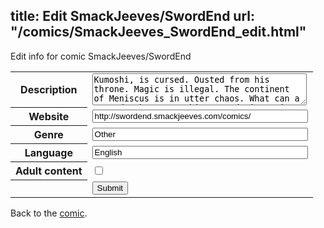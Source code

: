 title: Edit SmackJeeves/SwordEnd
url: "/comics/SmackJeeves_SwordEnd_edit.html"
---
Edit info for comic SmackJeeves/SwordEnd

<form name="comic" action="http://gaepostmail.appspot.com/comic/" method="post">
<table class="comicinfo">
<tr>
<th>Description</th><td><textarea name="description" cols="40" rows="3">Kumoshi, is cursed. Ousted from his throne. Magic is illegal. The continent of Meniscus is in utter chaos. What can a mage do when everything you do is against the law, and you have a bounty on your head?! WARNING: This comic has blood, mild gore, nudity and language. Please read with caution. CHAPTER ONE-FOUR: Complete CHAPTER FIVE: Updates until 7/12 CHAPTER SIX: storyboarding Monthly-Bi weekly means: depending on my projects each month, if I'am able to upload in one batch or two separate batches. Updates Faster on Mangamagazine! Though, please don't forget to rate if you enjoy it!</textarea></td>
</tr>
<tr>
<th>Website</th><td><input type="text" name="url" value="http://swordend.smackjeeves.com/comics/" size="40"/></td>
</tr>
<tr>
<th>Genre</th><td><input type="text" name="genre" value="Other" size="40"/></td>
</tr>
<tr>
<th>Language</th><td><input type="text" name="language" value="English" size="40"/></td>
</tr>
<tr>
<th>Adult content</th><td><input type="checkbox" name="adult" value="adult" /></td>
</tr>
<tr>
<th></th><td>
<input type="hidden" name="comic" value="SmackJeeves_SwordEnd" />
<input type="submit" name="submit" value="Submit" />
</td>
</tr>
</table>
</form>

Back to the [comic](SmackJeeves_SwordEnd.html).
